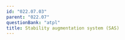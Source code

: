 ```yaml
---
id: "022.07.03"
parent: "022.07"
questionBank: "atpl"
title: Stability augmentation system (SAS)
---
```

